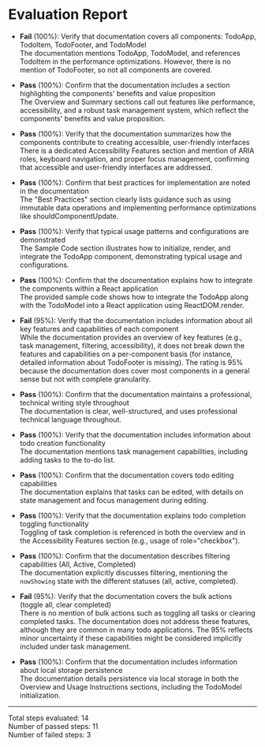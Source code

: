 # Evaluation Report

- **Fail** (100%): Verify that documentation covers all components: TodoApp, TodoItem, TodoFooter, and TodoModel  
  The documentation mentions TodoApp, TodoModel, and references TodoItem in the performance optimizations. However, there is no mention of TodoFooter, so not all components are covered.

- **Pass** (100%): Confirm that the documentation includes a section highlighting the components' benefits and value proposition  
  The Overview and Summary sections call out features like performance, accessibility, and a robust task management system, which reflect the components' benefits and value proposition.

- **Pass** (100%): Verify that the documentation summarizes how the components contribute to creating accessible, user-friendly interfaces  
  There is a dedicated Accessibility Features section and mention of ARIA roles, keyboard navigation, and proper focus management, confirming that accessible and user-friendly interfaces are addressed.

- **Pass** (100%): Confirm that best practices for implementation are noted in the documentation  
  The "Best Practices" section clearly lists guidance such as using immutable data operations and implementing performance optimizations like shouldComponentUpdate.

- **Pass** (100%): Verify that typical usage patterns and configurations are demonstrated  
  The Sample Code section illustrates how to initialize, render, and integrate the TodoApp component, demonstrating typical usage and configurations.

- **Pass** (100%): Confirm that the documentation explains how to integrate the components within a React application  
  The provided sample code shows how to integrate the TodoApp along with the TodoModel into a React application using ReactDOM.render.

- **Fail** (95%): Verify that the documentation includes information about all key features and capabilities of each component  
  While the documentation provides an overview of key features (e.g., task management, filtering, accessibility), it does not break down the features and capabilities on a per-component basis (for instance, detailed information about TodoFooter is missing). The rating is 95% because the documentation does cover most components in a general sense but not with complete granularity.

- **Pass** (100%): Confirm that the documentation maintains a professional, technical writing style throughout  
  The documentation is clear, well-structured, and uses professional technical language throughout.

- **Pass** (100%): Verify that the documentation includes information about todo creation functionality  
  The documentation mentions task management capabilities, including adding tasks to the to-do list.

- **Pass** (100%): Confirm that the documentation covers todo editing capabilities  
  The documentation explains that tasks can be edited, with details on state management and focus management during editing.

- **Pass** (100%): Verify that the documentation explains todo completion toggling functionality  
  Toggling of task completion is referenced in both the overview and in the Accessibility Features section (e.g., usage of role="checkbox").

- **Pass** (100%): Confirm that the documentation describes filtering capabilities (All, Active, Completed)  
  The documentation explicitly discusses filtering, mentioning the `nowShowing` state with the different statuses (all, active, completed).

- **Fail** (95%): Verify that the documentation covers the bulk actions (toggle all, clear completed)  
  There is no mention of bulk actions such as toggling all tasks or clearing completed tasks. The documentation does not address these features, although they are common in many todo applications. The 95% reflects minor uncertainty if these capabilities might be considered implicitly included under task management.

- **Pass** (100%): Confirm that the documentation includes information about local storage persistence  
  The documentation details persistence via local storage in both the Overview and Usage Instructions sections, including the TodoModel initialization.

---

Total steps evaluated: 14  
Number of passed steps: 11  
Number of failed steps: 3
